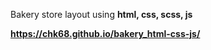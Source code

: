 Bakery store layout using **html, css, scss, js**

**https://chk68.github.io/bakery_html-css-js/** 
